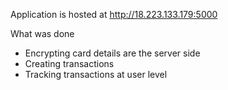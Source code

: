 Application is hosted at http://18.223.133.179:5000

What was done
  - Encrypting card details are the server side
  - Creating transactions
  - Tracking transactions at user level
